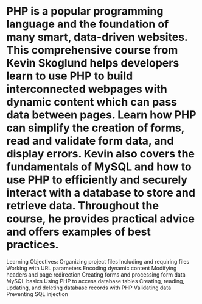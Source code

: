 # PHP is a popular programming language and the foundation of many smart, data-driven websites. This comprehensive course from Kevin Skoglund helps developers learn to use PHP to build interconnected webpages with dynamic content which can pass data between pages. Learn how PHP can simplify the creation of forms, read and validate form data, and display errors. Kevin also covers the fundamentals of MySQL and how to use PHP to efficiently and securely interact with a database to store and retrieve data. Throughout the course, he provides practical advice and offers examples of best practices.

Learning Objectives:
Organizing project files
Including and requiring files
Working with URL parameters
Encoding dynamic content
Modifying headers and page redirection
Creating forms and processing form data
MySQL basics
Using PHP to access database tables
Creating, reading, updating, and deleting database records with PHP
Validating data
Preventing SQL injection
